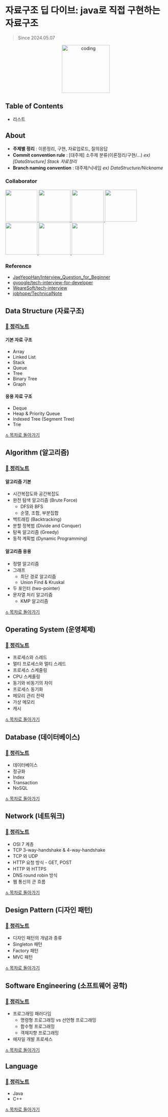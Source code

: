 # 자료구조 딥 다이브: java로 직접 구현하는 자료구조

> Since 2024.05.07

<p align="center">
  <img src="https://user-images.githubusercontent.com/22045163/111120575-d9370f00-85ae-11eb-8fa3-54f47ed3caa3.png" alt="coding" width="150px" />
</p>

## Table of Contents

- 리스트

## About

- **주제별 정리** : 이론정리, 구현, 자료업로드, 질의응답
- **Commit convention rule** : [대주제] 소주제 분류(이론정리/구현/...) _ex) [DataStructure] Stack 자료정리_
- **Branch naming convention** : 대주제/닉네임 _ex) DataStructure/Nickname_

### Collaborator

<p>
<a href="https://github.com/hellomatia">
  <img src="https://github.com/KimKwon.png" width="100">
</a>
<a href="https://github.com/Seogeurim">
  <img src="https://github.com/Seogeurim.png" width="100">
</a>
<a href="https://github.com/yoongoing">
  <img src="https://github.com/yoongoing.png" width="100">
</a>
<a href="https://github.com/3people">
  <img src="https://github.com/3people.png" width="100">
</a>
<a href="https://github.com/JuseobJang">
  <img src="https://github.com/JuseobJang.png" width="100">
</a>
<a href="https://github.com/Hee-Jae">
  <img src="https://github.com/Hee-Jae.png" width="100">
</a>
<a href="https://github.com/ggjae">
  <img src="https://github.com/ggjae.png" width="100">
</a>
</p>

### Reference

- [JaeYeopHan/Interview_Question_for_Beginner](https://github.com/JaeYeopHan/Interview_Question_for_Beginner)
- [gyoogle/tech-interview-for-developer](https://github.com/gyoogle/tech-interview-for-developer)
- [WeareSoft/tech-interview](https://github.com/WeareSoft/tech-interview)
- [jobhope/TechnicalNote](https://github.com/jobhope/TechnicalNote)

## Data Structure (자료구조)

### [📖 정리노트](./contents/data-structure)

#### 기본 자료 구조

- Array
- Linked List
- Stack
- Queue
- Tree
- Binary Tree
- Graph

#### 응용 자료 구조

- Deque
- Heap & Priority Queue
- Indexed Tree (Segment Tree)
- Trie

[🔝 목차로 돌아가기](#table-of-contents)

## Algorithm (알고리즘)

### [📖 정리노트](./contents/algorithm)

#### 알고리즘 기본

- 시간복잡도와 공간복잡도
- 완전 탐색 알고리즘 (Brute Force)
  - DFS와 BFS
  - 순열, 조합, 부분집합
- 백트래킹 (Backtracking)
- 분할 정복법 (Divide and Conquer)
- 탐욕 알고리즘 (Greedy)
- 동적 계획법 (Dynamic Programming)

#### 알고리즘 응용

- 정렬 알고리즘
- 그래프
  - 최단 경로 알고리즘
  - Union Find & Kruskal
- 두 포인터 (two-pointer)
- 문자열 처리 알고리즘
  - KMP 알고리즘

[🔝 목차로 돌아가기](#table-of-contents)

## Operating System (운영체제)

### [📖 정리노트](./contents/operating-system)

- 프로세스와 스레드
- 멀티 프로세스와 멀티 스레드
- 프로세스 스케줄링
- CPU 스케줄링
- 동기와 비동기의 차이
- 프로세스 동기화
- 메모리 관리 전략
- 가상 메모리
- 캐시

[🔝 목차로 돌아가기](#table-of-contents)

## Database (데이터베이스)

### [📖 정리노트](./contents/database)

- 데이터베이스
- 정규화
- Index
- Transaction
- NoSQL

[🔝 목차로 돌아가기](#table-of-contents)

## Network (네트워크)

### [📖 정리노트](./contents/network)

- OSI 7 계층
- TCP 3-way-handshake & 4-way-handshake
- TCP 와 UDP
- HTTP 요청 방식 - GET, POST
- HTTP 와 HTTPS
- DNS round robin 방식
- 웹 통신의 큰 흐름

[🔝 목차로 돌아가기](#table-of-contents)

## Design Pattern (디자인 패턴)

### [📖 정리노트](./contents/design-pattern)

- 디자인 패턴의 개념과 종류
- Singleton 패턴
- Factory 패턴
- MVC 패턴

[🔝 목차로 돌아가기](#table-of-contents)

## Software Engineering (소프트웨어 공학)

### [📖 정리노트](./contents/software-engineering)

- 프로그래밍 패러다임
  - 명령형 프로그래밍 vs 선언형 프로그래밍
  - 함수형 프로그래밍
  - 객체지향 프로그래밍
- 애자일 개발 프로세스

[🔝 목차로 돌아가기](#table-of-contents)

## Language

### [📖 정리노트](./contents/language)

- Java
- C++

[🔝 목차로 돌아가기](#table-of-contents)
